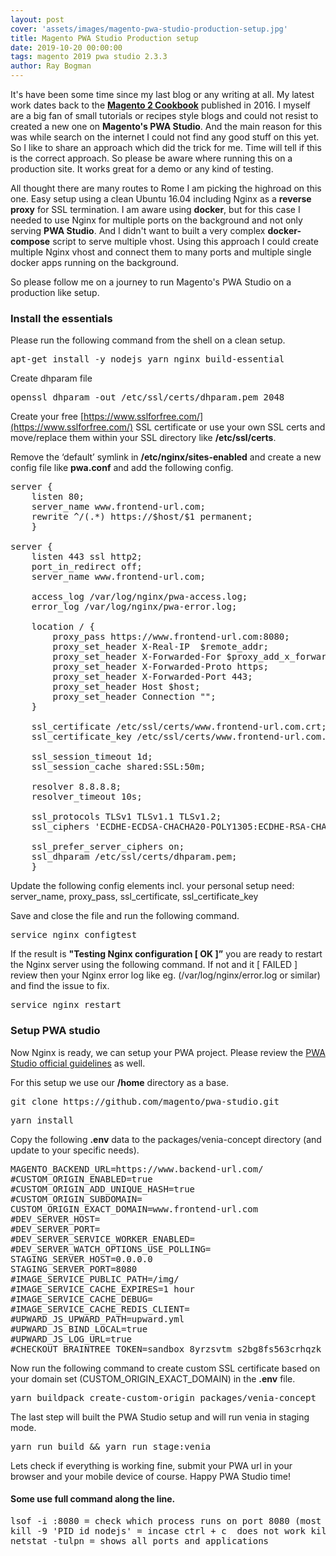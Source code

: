 ```yaml
---
layout: post
cover: 'assets/images/magento-pwa-studio-production-setup.jpg'
title: Magento PWA Studio Production setup
date: 2019-10-20 00:00:00
tags: magento 2019 pwa studio 2.3.3
author: Ray Bogman
---
```


It's have been some time since my last blog or any writing at all. My latest work dates back to the [**Magento 2 Cookbook**](https://raybogman.com/magento-2-cookbook) published in 2016. I myself are a big fan of small tutorials or recipes style blogs and could not resist to created a new one on **Magento's PWA Studio**. And the main reason for this was while search on the internet I could not find any good stuff on this yet. So I like to share an approach which did the trick for me. Time will tell if this is the correct approach. So please be aware where running this on a production site. It works great for a demo or any kind of testing.

All thought there are many routes to Rome I am picking the highroad on this one. Easy setup using a clean Ubuntu 16.04 including Nginx as a **reverse proxy** for SSL termination. I am aware using **docker**, but for this case I needed to use Nginx for multiple ports on the background and not only serving **PWA Studio**. And I didn't want to built a very complex **docker-compose** script to serve multiple vhost. Using this approach I could create multiple Nginx vhost and connect them to many ports and multiple single docker apps running on the background.

So please follow me on a journey to run Magento's PWA Studio on a production like setup.

### Install the essentials
Please run the following command from the shell on a clean setup.
<pre>
apt-get install -y nodejs yarn nginx build-essential
</pre>

Create dhparam file
<pre>
openssl dhparam -out /etc/ssl/certs/dhparam.pem 2048
</pre>

Create your free [https://www.sslforfree.com/](https://www.sslforfree.com/) SSL certificate or use your own SSL certs and move/replace them within your SSL directory like **/etc/ssl/certs**.

Remove the ‘default’ symlink in **/etc/nginx/sites-enabled** and create a new config file like **pwa.conf**
and add the following config.  

<pre>
server {
    listen 80;
    server_name www.frontend-url.com;
    rewrite ^/(.*) https://$host/$1 permanent;
    }

server {
    listen 443 ssl http2;
    port_in_redirect off;
    server_name www.frontend-url.com;

    access_log /var/log/nginx/pwa-access.log;
    error_log /var/log/nginx/pwa-error.log;

    location / {
        proxy_pass https://www.frontend-url.com:8080;
        proxy_set_header X-Real-IP  $remote_addr;
        proxy_set_header X-Forwarded-For $proxy_add_x_forwarded_for;
        proxy_set_header X-Forwarded-Proto https;
        proxy_set_header X-Forwarded-Port 443;
        proxy_set_header Host $host;
        proxy_set_header Connection "";
    }

    ssl_certificate /etc/ssl/certs/www.frontend-url.com.crt;
    ssl_certificate_key /etc/ssl/certs/www.frontend-url.com.key;

    ssl_session_timeout 1d;
    ssl_session_cache shared:SSL:50m;

    resolver 8.8.8.8;
    resolver_timeout 10s;

    ssl_protocols TLSv1 TLSv1.1 TLSv1.2;
    ssl_ciphers 'ECDHE-ECDSA-CHACHA20-POLY1305:ECDHE-RSA-CHACHA20-POLY1305:ECDHE-ECDSA-AES128-GCM-SHA256:ECDHE-RSA-AES128-GCM-SHA256:ECDHE-ECDSA-AES256-GCM-SHA384:ECDHE-RSA-AES256-GCM-SHA384:DHE-RSA-AES128-GCM-SHA256:DHE-RSA-AES256-GCM-SHA384:!DSS';

    ssl_prefer_server_ciphers on;
    ssl_dhparam /etc/ssl/certs/dhparam.pem;
    }
</pre>

Update the following config elements incl. your personal setup need: server_name, proxy_pass, ssl_certificate, ssl_certificate_key

Save and close the file and run the following command.

<pre>
service nginx configtest
</pre>

If the result is **"Testing Nginx configuration [ OK ]”** you are ready to restart the Nginx server using the following command. If not and it [ FAILED ] review then your Nginx error log like eg. (/var/log/nginx/error.log or similar) and find the issue to fix.

<pre>
service nginx restart
</pre>

### Setup PWA studio

Now Nginx is ready, we can setup your PWA project. Please review the [PWA Studio official guidelines](https://magento.github.io/pwa-studio/venia-pwa-concept/setup/) as well.

For this setup we use our **/home** directory as a base.
<pre>
git clone https://github.com/magento/pwa-studio.git
</pre>

<pre>
yarn install
</pre>

Copy the following **.env** data to the packages/venia-concept directory (and update to your specific needs).
<pre>
MAGENTO_BACKEND_URL=https://www.backend-url.com/
#CUSTOM_ORIGIN_ENABLED=true
#CUSTOM_ORIGIN_ADD_UNIQUE_HASH=true
#CUSTOM_ORIGIN_SUBDOMAIN=
CUSTOM_ORIGIN_EXACT_DOMAIN=www.frontend-url.com
#DEV_SERVER_HOST=
#DEV_SERVER_PORT=
#DEV_SERVER_SERVICE_WORKER_ENABLED=
#DEV_SERVER_WATCH_OPTIONS_USE_POLLING=
STAGING_SERVER_HOST=0.0.0.0
STAGING_SERVER_PORT=8080
#IMAGE_SERVICE_PUBLIC_PATH=/img/
#IMAGE_SERVICE_CACHE_EXPIRES=1 hour
#IMAGE_SERVICE_CACHE_DEBUG=
#IMAGE_SERVICE_CACHE_REDIS_CLIENT=
#UPWARD_JS_UPWARD_PATH=upward.yml
#UPWARD_JS_BIND_LOCAL=true
#UPWARD_JS_LOG_URL=true
#CHECKOUT_BRAINTREE_TOKEN=sandbox_8yrzsvtm_s2bg8fs563crhqzk
</pre>

Now run the following command to create custom SSL certificate based on your domain set (CUSTOM_ORIGIN_EXACT_DOMAIN)  in the **.env** file.
<pre>
yarn buildpack create-custom-origin packages/venia-concept
</pre>

The last step will built the PWA Studio setup and will run venia in staging mode.
<pre>
yarn run build && yarn run stage:venia
</pre>

Lets check if everything is working fine, submit your PWA url in your browser and your mobile device of course.
Happy PWA Studio time!

#### Some use full command along the line.
<pre>
lsof -i :8080 = check which process runs on port 8080 (most likely nodejs in this case. The PID id may be need to kill the process)
kill -9 'PID id nodejs' = incase ctrl + c  does not work killing nodejs
netstat -tulpn = shows all ports and applications
</pre>
